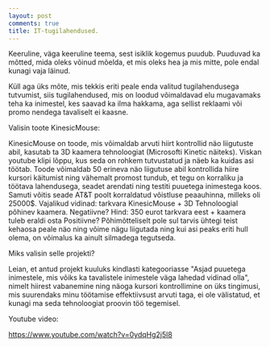 ```yaml
---
layout: post
comments: true
title: IT-tugilahendused.
---
```


Keeruline, väga keeruline teema, sest isiklik kogemus puudub. Puuduvad ka mõtted, mida oleks võinud mõelda, et mis oleks hea ja mis mitte, pole endal kunagi vaja läinud.

Küll aga üks mõte, mis tekkis eriti peale enda valitud tugilahendusega tutvumist, siis tugilahendused, mis on loodud võimaldavad elu mugavamaks teha ka inimestel, kes saavad ka ilma hakkama, aga sellist reklaami või promo nendega tavaliselt ei kaasne.

Valisin toote KinesicMouse:

KinesicMouse on toode, mis võimaldab arvuti hiirt kontrollid näo liigutuste abil, kasutab ta 3D kaamera tehnoloogiat (Microsofti Kinetic näiteks). Viskan youtube klipi lõppu, kus seda on rohkem tutvustatud ja näeb ka kuidas asi töötab.
Toode võimaldab 50 erineva näo liigutuse abil kontrollida hiire kursori käitumist ning vähemalt promost tundub, et tegu on korraliku ja töötava lahendusega, seadet arendati ning testiti puuetega inimestega koos. Samuti võitis seade AT&T poolt korraldatud võistluse peaauhinna, milleks oli 25000$.
Vajalikud vidinad: tarkvara KinesicMouse + 3D Tehnoloogial põhinev kaamera.
Negatiivne? Hind: 350 eurot tarkvara eest + kaamera tuleb eraldi osta
Positiivne? Põhimõtteliselt pole sul tarvis ühtegi teist kehaosa peale näo ning võime nägu liigutada ning kui asi peaks eriti hull olema, on võimalus ka ainult silmadega tegutseda.

Miks valisin selle projekti?

Leian, et antud projekt kuuluks kindlasti kategooriasse "Asjad puuetega inimestele, mis võiks ka tavalistele inimestele väga lahedad vidinad olla", nimelt hiirest vabanemine ning näoga kursori kontrollimine on üks tingimusi, mis suurendaks minu töötamise effektiivsust arvuti taga, ei ole välistatud, et kunagi ma seda tehnoloogiat proovin töö tegemisel.

Youtube video:

https://www.youtube.com/watch?v=0ydqHg2j5l8
